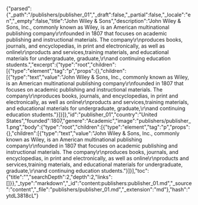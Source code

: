 {"parsed":{"_path":"/publishers/publisher_01","_draft":false,"_partial":false,"_locale":"en","_empty":false,"title":"John Wiley & Sons","description":"John Wiley & Sons, Inc., commonly known as Wiley, is an American multinational publishing company\r\nfounded in 1807 that focuses on academic publishing and instructional materials. The company\r\nproduces books, journals, and encyclopedias, in print and electronically, as well as online\r\nproducts and services,training materials, and educational materials for undergraduate, graduate,\r\nand continuing education students.","excerpt":{"type":"root","children":[{"type":"element","tag":"p","props":{},"children":[{"type":"text","value":"John Wiley & Sons, Inc., commonly known as Wiley, is an American multinational publishing company\r\nfounded in 1807 that focuses on academic publishing and instructional materials. The company\r\nproduces books, journals, and encyclopedias, in print and electronically, as well as online\r\nproducts and services,training materials, and educational materials for undergraduate, graduate,\r\nand continuing education students."}]}]},"id":"publisher_01","country":"United States","founded":1807,"genere":"Academic","image":"publishers/publisher_1.png","body":{"type":"root","children":[{"type":"element","tag":"p","props":{},"children":[{"type":"text","value":"John Wiley & Sons, Inc., commonly known as Wiley, is an American multinational publishing company\r\nfounded in 1807 that focuses on academic publishing and instructional materials. The company\r\nproduces books, journals, and encyclopedias, in print and electronically, as well as online\r\nproducts and services,training materials, and educational materials for undergraduate, graduate,\r\nand continuing education students."}]}],"toc":{"title":"","searchDepth":2,"depth":2,"links":[]}},"_type":"markdown","_id":"content:publishers:publisher_01.md","_source":"content","_file":"publishers/publisher_01.md","_extension":"md"},"hash":"ytdL3818cL"}